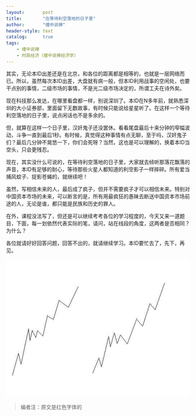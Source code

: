 ```yaml
---
layout:       post
title:        "在等待利空落地的日子里"
author:       "缠中说禅"
header-style: text
catalog:      true
tags:
    - 缠中说禅
    - 时政经济（缠中说禅经济学）
---
```


其实，无论本ID出差还是在北京，和各位的距离都是相等的，也就是一层网络而已。所以，虽然每次本ID出差，大盘就有病一般，但本ID利用战事的空闲处，也要干点别的事情，二级市场的事情，不是光二级市场决定的，所谓工夫在诗外矣。



现在科技那么发达，在哪里看盘都一样，别说深圳了。本ID在N多年前，就熟悉深圳的大小证券部，里面留下无数故事，有时候只能说给星星听了。在这样一个等待利空落地的日子里，说点闲话也不是多余的。



但，就算在这样一个日子里，汉奸鬼子还没罢休。看看尾盘最后十来分钟的窄幅波动，斗争一直到最后1秒。有时候，真觉得这种事情有点无聊，至于吗，汉奸鬼子们？最后几分钟不晃悠一下，你们会死呀？当然，这也是可以理解的，换着本ID当空头，只会更残忍。



现在，其实没什么可说的，在等待利空落地的日子里，大家就去倾听那落花飘落的声音，本ID有足够的耐心，等待那些火星人都知道的利空影子一样摔碎。所有爱当捕风蚊子、捉影苍蝇的，就继续吧！



虽然，写相信未来的人，最后成了疯子，但并不需要疯子才可以相信未来。特别对中国资本市场的未来，可以断言的是，所有用最疯狂的愚昧去断送中国资本市场前途的人，无论是谁，都只能是民族和历史的罪人。



在外，课程没法写了，但还是可以继续考考各位的学习程度的，今天又来一道题目，下面，每一划依然代表实际的笔，请问，站在线段的角度，这两者是否相同？为什么？



各位就请好好回答问题，回答不出的，就请继续学习。本ID要忙去了，先下，再见。



![](/img/czsc/20070719-0598.jpg)



> 编者注：原文是红色字体的
